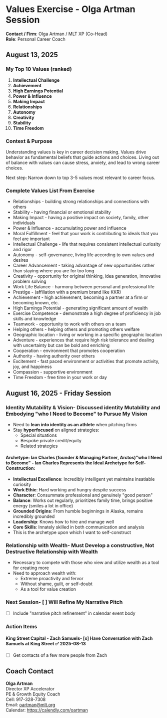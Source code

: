 # Values Exercise - Olga Artman Session

**Contact / Firm**: Olga Artman / MLT XP (Co-Head)  
**Role**: Personal Career Coach

## August 13, 2025

### My Top 10 Values (ranked)

1. **Intellectual Challenge**
2. **Achievement**
3. **High Earnings Potential**
4. **Power & Influence**
5. **Making Impact**
6. **Relationships**
7. **Autonomy**
8. **Creativity**
9. **Stability**
10. **Time Freedom**

### Context & Purpose

Understanding values is key in career decision making. Values drive behavior as fundamental beliefs that guide actions and choices. Living out of balance with values can cause stress, anxiety, and lead to wrong career choices.

Next step: Narrow down to top 3-5 values most relevant to career focus.

### Complete Values List From Exercise

- Relationships - building strong relationships and connections with others
- Stability - having financial or emotional stability
- Making Impact - having a positive impact on society, family, other individuals
- Power & Influence - accumulating power and influence
- Moral Fulfillment - feel that your work is contributing to ideals that you feel are important
- Intellectual Challenge - life that requires consistent intellectual curiosity and rigor
- Autonomy - self-governance, living life according to own values and desires
- Career Advancement - taking advantage of new opportunities rather than staying where you are for too long
- Creativity - opportunity for original thinking, idea generation, innovative problem solving
- Work Life Balance - harmony between personal and professional life
- Prestige - (affiliation with a premium brand like KKR)
- Achievement - high achievement, becoming a partner at a firm or becoming known, etc.
- High Earnings Potential - generating significant amount of wealth
- Exercise Competence - demonstrate a high degree of proficiency in job skills and knowledge
- Teamwork - opportunity to work with others on a team
- Helping others - helping others and promoting others welfare
- Geographic location - living or working in a specific geographic location
- Adventure - experiences that require high risk tolerance and dealing with uncertainty but can be bold and enriching
- Cooperation - environment that promotes cooperation
- Authority - having authority over others
- Excitement - fast paced environment or activities that promote activity, joy, and happiness
- Compassion - supportive environment
- Time Freedom - free time in your work or day

## August 16, 2025 - Friday Session

### Identity Mutability & Vision- Discussed **identity Mutability** and Embodying "who I Need to Become" to Pursue My Vision

- Need to **lean into identity as an athlete** when pitching firms
- Stay **hyperfocused** on aligned strategies:
  - Special situations
  - Bespoke private credit/equity
  - Related strategies

#### Archetype: Ian Charles (founder & Managing Partner, Arctos)"who I Need to Become" - Ian Charles Represents the Ideal Archetype for Self-Construction:

- **Intellectual Excellence**: Incredibly intelligent yet maintains insatiable curiosity
- **Work Ethic**: Hard working and hungry despite success
- **Character**: Consummate professional and genuinely "good person"
- **Balance**: Works out regularly, prioritizes family time, brings positive energy (smiles a lot in office)
- **Grounded Origins**: From humble beginnings in Alaska, remains incredibly grounded
- **Leadership**: Knows how to hire and manage well
- **Core Skills**: Innately skilled in both communication and analysis
- This is the archetype upon which I want to self-construct

### Relationship with Wealth- Must Develop a **constructive, Not Destructive** Relationship with Wealth

- Necessary to compete with those who view and utilize wealth as a tool for creating more
- Need to approach wealth with:
  - Extreme proactivity and fervor
  - Without shame, guilt, or self-doubt
  - As a tool for value creation

### Next Session- [ ] Will Refine My Narrative Pitch

- [ ] Include "narrative pitch refinement" in calendar event body

### Action Items

#### King Street Capital - Zach Samuels- [x] Have Conversation with Zach Samuels at King Street ✅ 2025-08-13

- [ ] Get contacts of a few more people from Zach

## Coach Contact

**Olga Artman**  
Director XP Accelerator  
PE & Growth Equity Coach  
Cell: 917-328-7308  
Email: oartman@mlt.org  
Calendar: https://calendly.com/oartman